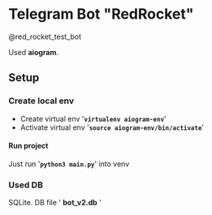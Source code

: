 # Telegram Bot "RedRocket"
<p>@red_rocket_test_bot</p>
<p>Used <b>aiogram</b>.</p>

## Setup
### Create local env
- Create virtual env '**`virtualenv aiogram-env`**'
- Activate virtual env '**`source aiogram-env/bin/activate`**'

#### Run project
Just run '**`python3 main.py`**' into venv

### Used DB
SQLite. DB file ' **bot_v2.db** '